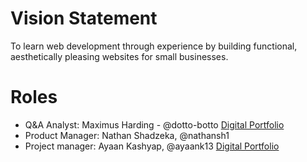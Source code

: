 # Vision Statement
To learn web development through experience by building functional, aesthetically pleasing websites for small businesses. 

# Roles
* Q&A Analyst: Maximus Harding - @dotto-botto [Digital Portfolio](https://codermerlin.academy/users/maximus-harding/Digital%20Portfolio)
* Product Manager: Nathan Shadzeka, @nathansh1
* Project manager: Ayaan Kashyap, @ayaank13 [Digital Portfolio](https://codermerlin.academy/users/ayaan-kashyap/Digital%20Portfolio/index.html)  
